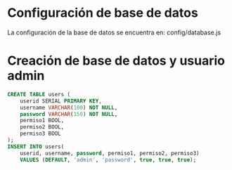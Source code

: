 # Configuración de base de datos
La configuración de la base de datos se encuentra en:
  config/database.js

# Creación de base de datos y usuario admin

```sql
CREATE TABLE users (
	userid SERIAL PRIMARY KEY,
	username VARCHAR(100) NOT NULL,
	password VARCHAR(150) NOT NULL,
	permiso1 BOOL,
	permiso2 BOOL,
	permiso3 BOOL
);
INSERT INTO users(
	userid, username, password, permiso1, permiso2, permiso3)
	VALUES (DEFAULT, 'admin', 'password', true, true, true);
```
